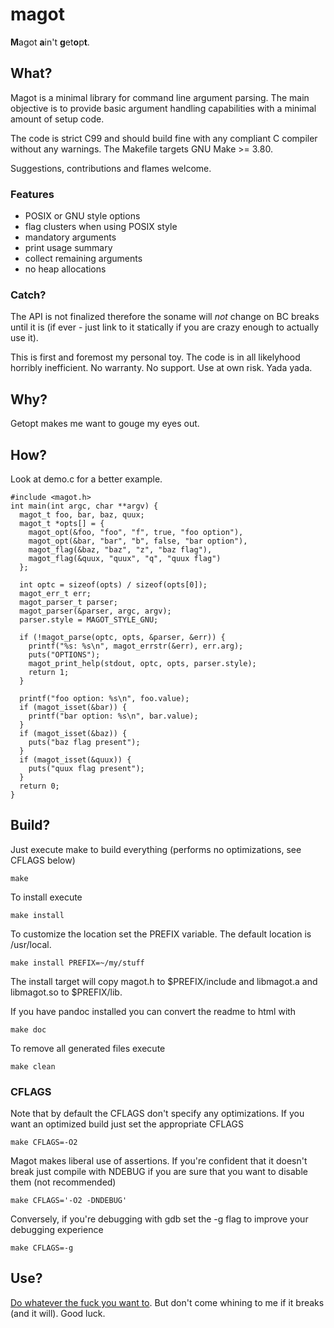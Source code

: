 # magot

<b>M</b>agot <b>a</b>in't <b>g</b>et<b>o</b>p<b>t</b>.

## What?

Magot is a minimal library for command line argument parsing. The main
objective is to provide basic argument handling capabilities with a
minimal amount of setup code.

The code is strict C99 and should build fine with any compliant C
compiler without any warnings. The Makefile targets GNU Make >= 3.80.

Suggestions, contributions and flames welcome.

### Features

* POSIX or GNU style options
* flag clusters when using POSIX style
* mandatory arguments
* print usage summary
* collect remaining arguments
* no heap allocations

### Catch?

The API is not finalized therefore the soname will _not_ change on BC
breaks until it is (if ever - just link to it statically if you are
crazy enough to actually use it).

This is first and foremost my personal toy. The code is in all
likelyhood horribly inefficient. No warranty. No support. Use at own
risk. Yada yada.

## Why?

Getopt makes me want to gouge my eyes out.

## How?

Look at demo.c for a better example.

    #include <magot.h>
    int main(int argc, char **argv) {
      magot_t foo, bar, baz, quux;
      magot_t *opts[] = {
        magot_opt(&foo, "foo", "f", true, "foo option"),
        magot_opt(&bar, "bar", "b", false, "bar option"),
        magot_flag(&baz, "baz", "z", "baz flag"),
        magot_flag(&quux, "quux", "q", "quux flag")
      };

      int optc = sizeof(opts) / sizeof(opts[0]);
      magot_err_t err;
      magot_parser_t parser;
      magot_parser(&parser, argc, argv);
      parser.style = MAGOT_STYLE_GNU;

      if (!magot_parse(optc, opts, &parser, &err)) {
        printf("%s: %s\n", magot_errstr(&err), err.arg);
        puts("OPTIONS");
        magot_print_help(stdout, optc, opts, parser.style);
        return 1;
      }

      printf("foo option: %s\n", foo.value);
      if (magot_isset(&bar)) {
        printf("bar option: %s\n", bar.value);
      }
      if (magot_isset(&baz)) {
        puts("baz flag present");
      }
      if (magot_isset(&quux)) {
        puts("quux flag present");
      }
      return 0;
    }

## Build?

Just execute make to build everything (performs no optimizations, see
CFLAGS below)

    make

To install execute

    make install

To customize the location set the PREFIX variable. The default
location is /usr/local.

    make install PREFIX=~/my/stuff

The install target will copy magot.h to $PREFIX/include and libmagot.a
and libmagot.so to $PREFIX/lib.

If you have pandoc installed you can convert the readme to html with

    make doc

To remove all generated files execute

    make clean

### CFLAGS

Note that by default the CFLAGS don't specify any optimizations. If
you want an optimized build just set the appropriate CFLAGS

    make CFLAGS=-O2

Magot makes liberal use of assertions. If you're confident that it
doesn't break just compile with NDEBUG if you are sure that you want
to disable them (not recommended)

    make CFLAGS='-O2 -DNDEBUG'

Conversely, if you're debugging with gdb set the -g flag to improve
your debugging experience

    make CFLAGS=-g

## Use?

[Do whatever the fuck you want to][1]. But don't come whining to me if
it breaks (and it will). Good luck.

[1]: http://www.wtfpl.net/
